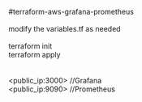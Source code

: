 #terraform-aws-grafana-prometheus <br><br>
modify the variables.tf as needed <br><br>
terraform init <br>
terraform apply <br>
<br><br>
<public_ip:3000>  //Grafana <br>
<public_ip:9090>  //Prometheus <br>
<br>

